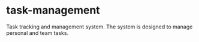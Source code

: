# task-management
Task tracking and management system.
The system is designed to manage personal and team tasks.
